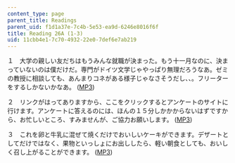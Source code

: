 ```yaml
---
content_type: page
parent_title: Readings
parent_uid: f1d1a37e-7c4b-5e53-ea9d-6246e8016f6f
title: Reading 26A (1-3)
uid: 11cbb4e1-7c70-4932-22e0-7def6e7ab219
---
```


１　大学の親しい友だちはもうみんな就職が決まった。もう十一月なのに、決まっていないのは僕だけだ。専門がドイツ文学じゃやっぱり無理だろうなあ。ゼミの教授に相談しても、あんまりコネがある様子じゃなさそうだし、、。フリーターをするしかないかなあ。 ([MP3](/ans7870/21f/21f.505/f05/audio/Lesson26A-1.mp3))

２　リンクがはってありますから、ここをクリックするとアンケートのサイトに行けます。アンケートに答えるのには、ほんの１５分しかかからないはずですから、お忙しいところ、すみませんが、ご協力お願いします。 ([MP3](/ans7870/21f/21f.505/f05/audio/Lesson26A-2.mp3))

３　これを卵と牛乳に混ぜて焼くだけでおいしいケーキができます。デザートとしてだけではなく、果物といっしょにお出ししたら、軽い朝食としても、おいしく召し上がることができます。 ([MP3](/ans7870/21f/21f.505/f05/audio/Lesson26A-3.mp3))